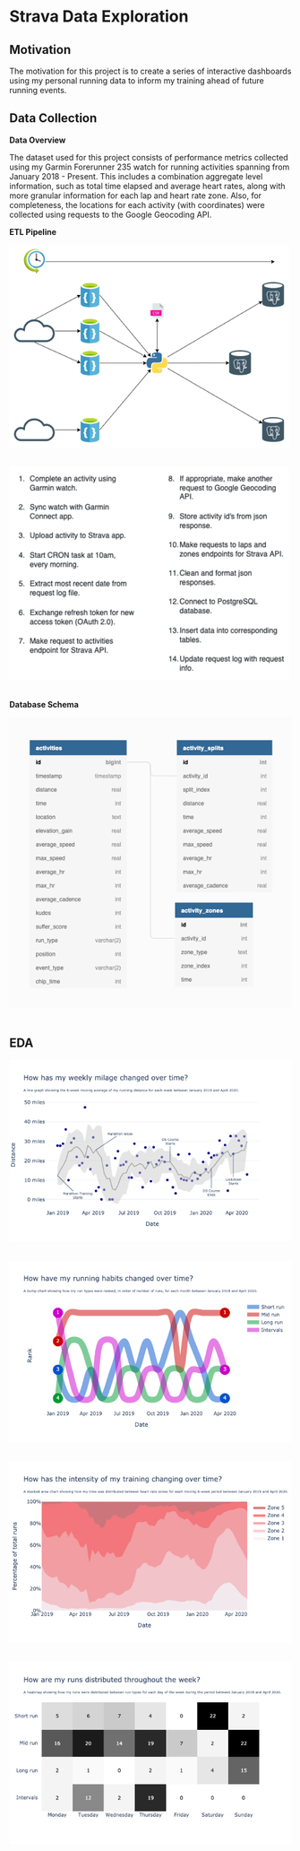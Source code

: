 # Strava Data Exploration

## Motivation

The motivation for this project is to create a series of interactive dashboards using my personal running data to inform my training ahead of future running events. 

## Data Collection

**Data Overview**

The dataset used for this project consists of performance metrics collected using my Garmin Forerunner 235 watch for running activities spanning from January 2018 - Present. This includes a combination aggregate level information, such as total time elapsed and average heart rates, along with more granular information for each lap and heart rate zone. Also, for completeness, the locations for each activity (with coordinates) were collected using requests to the Google Geocoding API.

**ETL Pipeline**

<img src="/images/ETL_pipeline.png" width="500"/> <br/><br/>

<img src="/images/ETL_pipeline_2.png" width = "500"/> <br/><br/>

**Database Schema**

<img src="/images/database_schema.png"/> <br/><br/>

## EDA

<img src="/images/weekly_milage.png"/> <br/><br/>

<img src="/images/running_habits.png"/> <br/><br/>

<img src="/images/running_intensity.png"/> <br/><br/>

<img src="/images/days_of_week.png"/> <br/><br/>

